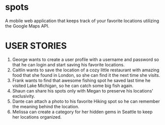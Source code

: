 # spots
A mobile web application that keeps track of your favorite locations utilizing the Google Maps API.

# USER STORIES

1)  George wants to create a user profile with a username and password so that he can login and start saving his favorite locations.
2)  Caitlin wants to save the location of a cozy little restaurant with amazing food that she found in London, so she can find it the next time she visits.
3)  Frank wants to find that awesome fishing spot he saved last time he visited Lake Michigan, so he can catch some big fish again.
4)  Shaun can share his spots only with Megan to preserve his locations' exclusivity.
5)  Dante can attach a photo to his favorite Hiking spot so he can remember the meaning behind the location.
6)  Melissa can create a category for her hidden gems in Seattle to keep her locations organized.
